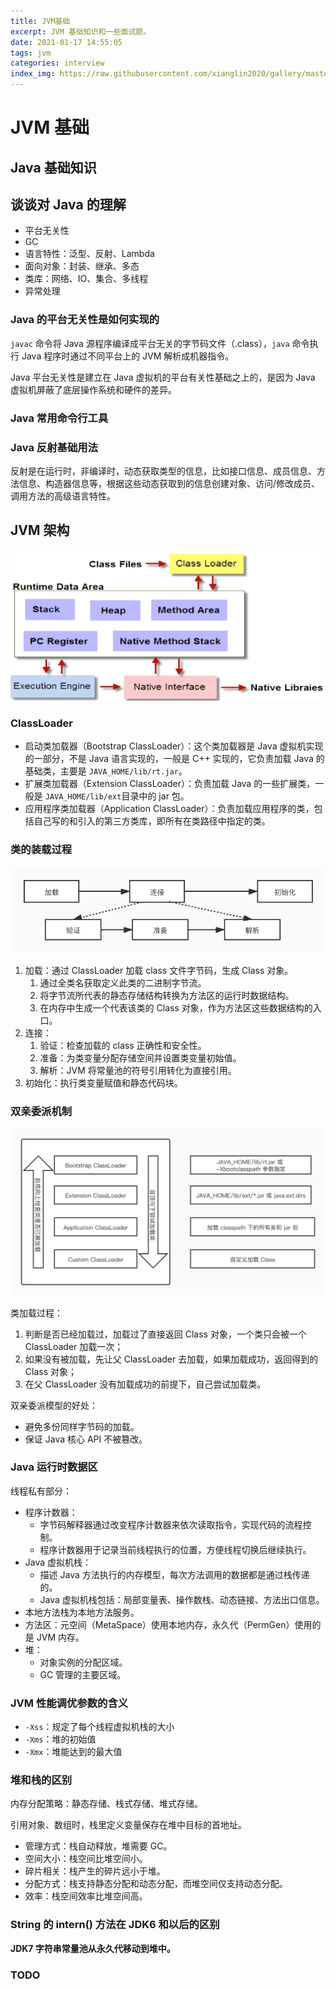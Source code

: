 ```yaml
---
title: JVM基础
excerpt: JVM 基础知识和一些面试题。
date: 2021-01-17 14:55:05
tags: jvm
categories: interview
index_img: https://raw.githubusercontent.com/xianglin2020/gallery/master/202102/JVM.png
---
```


# JVM 基础

## Java 基础知识

## 谈谈对 Java 的理解

* 平台无关性
* GC
* 语言特性：泛型、反射、Lambda
* 面向对象：封装、继承、多态
* 类库：网络、IO、集合、多线程
* 异常处理

### Java 的平台无关性是如何实现的

`javac` 命令将 Java 源程序编译成平台无关的字节码文件（.class），`java` 命令执行 Java 程序时通过不同平台上的 JVM 解析成机器指令。

Java 平台无关性是建立在 Java 虚拟机的平台有关性基础之上的，是因为 Java 虚拟机屏蔽了底层操作系统和硬件的差异。

### Java 常用命令行工具



### Java 反射基础用法

反射是在运行时，非编译时，动态获取类型的信息，比如接口信息、成员信息、方法信息、构造器信息等，根据这些动态获取到的信息创建对象、访问/修改成员、调用方法的高级语言特性。



## JVM 架构

![image-20210117152159865](https://raw.githubusercontent.com/xianglin2020/gallery/master/202101/image-20210117152159865.png)

### ClassLoader

* 启动类加载器（Bootstrap ClassLoader）：这个类加载器是 Java 虚拟机实现的一部分，不是 Java 语言实现的，一般是 C++ 实现的，它负责加载 Java 的基础类，主要是 `JAVA_HOME/lib/rt.jar`。
* 扩展类加载器（Extension ClassLoader）：负责加载 Java 的一些扩展类，一般是 `JAVA_HOME/lib/ext`目录中的 jar 包。
* 应用程序类加载器（Application ClassLoader）：负责加载应用程序的类，包括自己写的和引入的第三方类库，即所有在类路径中指定的类。

### 类的装载过程

![类的装载过程](https://github.com/xianglin2020/gallery/blob/master/202101/143838.jpg?raw=true)

1. 加载：通过 ClassLoader 加载 class 文件字节码，生成 Class 对象。
   1. 通过全类名获取定义此类的二进制字节流。
   2. 将字节流所代表的静态存储结构转换为方法区的运行时数据结构。
   3. 在内存中生成一个代表该类的 Class 对象，作为方法区这些数据结构的入口。
2. 连接：
   1. 验证：检查加载的 class 正确性和安全性。
   2. 准备：为类变量分配存储空间并设置类变量初始值。
   3. 解析：JVM 将常量池的符号引用转化为直接引用。
3. 初始化：执行类变量赋值和静态代码块。

### 双亲委派机制

![双亲委派机制](https://raw.githubusercontent.com/xianglin2020/gallery/master/202101/image-20210117192054967.png)

类加载过程：

1. 判断是否已经加载过，加载过了直接返回 Class 对象，一个类只会被一个 ClassLoader 加载一次；
2. 如果没有被加载，先让父 ClassLoader 去加载，如果加载成功，返回得到的 Class 对象；
3. 在父 ClassLoader 没有加载成功的前提下，自己尝试加载类。

双亲委派模型的好处：

* 避免多份同样字节码的加载。
* 保证 Java 核心 API 不被篡改。

### Java 运行时数据区

线程私有部分：

* 程序计数器：
  * 字节码解释器通过改变程序计数器来依次读取指令，实现代码的流程控制。
  * 程序计数器用于记录当前线程执行的位置，方便线程切换后继续执行。
* Java 虚拟机栈：
  * 描述 Java 方法执行的内存模型，每次方法调用的数据都是通过栈传递的。
  * Java 虚拟机栈包括：局部变量表、操作数栈、动态链接、方法出口信息。
* 本地方法栈为本地方法服务。
* 方法区：元空间（MetaSpace）使用本地内存，永久代（PermGen）使用的是 JVM 内存。
* 堆：
  * 对象实例的分配区域。
  * GC 管理的主要区域。

### JVM 性能调优参数的含义

* `-Xss`：规定了每个线程虚拟机栈的大小
* `-Xms`：堆的初始值
* `-Xmx`：堆能达到的最大值

### 堆和栈的区别

内存分配策略：静态存储、栈式存储、堆式存储。

引用对象、数组时，栈里定义变量保存在堆中目标的首地址。

* 管理方式：栈自动释放，堆需要 GC。
* 空间大小：栈空间比堆空间小。
* 碎片相关：栈产生的碎片远小于堆。
* 分配方式：栈支持静态分配和动态分配，而堆空间仅支持动态分配。
* 效率：栈空间效率比堆空间高。

### String 的 intern() 方法在 JDK6 和以后的区别

**JDK7 字符串常量池从永久代移动到堆中。**

### TODO